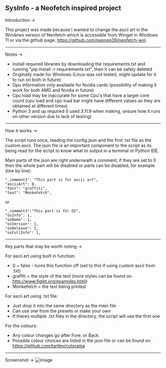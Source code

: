 SysInfo - a Neofetch inspired project
------------------------------------------------------------------------------------------------------------------------------------------------------
Introduction ->

This project was made because I wanted to change the ascii art in the Windows version of Neofetch which is accessible from Winget in Windows 11 or 
via the github page: https://github.com/nepnep39/neofetch-win

------------------------------------------------------------------------------------------------------------------------------------------------------
Notes ->
  - Install required libraries by downloading the requirements.txt and running "pip install -r requirements.txt", then it can be safely deleted
  - Originally made for Windows (Linux was not tested, might update for it to run on both in future) 
  - Gpu information only available for Nvidia cards (possibility of making it work for both AMD and Nvidia in future)
  - Cpu load may be inaccurate for some Cpu's that have a larger core count (cpu load and cpu load bar might have different values as they are obtained at different times)
  - Python 3 and up required (I used 3.11.9 when making, unsure how it runs on other version due to lack of testing)
------------------------------------------------------------------------------------------------------------------------------------------------------
How it works ->

The script runs once, reading the config.json and the first .txt file as the custom ascii. 
The json file is an important component to the script as its being read for the script to know what to 
output in a terminal or Python IDE. 

Main parts of the json are right underneath a comment, if they are set to 0 then the whole part will be
disabled or parts can be disabled, for example (line by line):

    "_comment1": "This part is for ascii art",
    "asciiArt": 0,                          
    "font": "graffiti",
    "text": "MonkeFetch",
or

    "_comment3":"This part is for OS",
    "osInfo": 1,   
    "osName": 1,
    "osVersion": 1,
    "osRelease": 1,
    "osFullInfo": 1,

------------------------------------------------------------------------------------------------------------------------------------------------------    
Key parts that may be worth noting ->

For ascii art using built in function:
  - 0 = false - turns this function off (set to this if using custom ascii from .txt)
  - graffiti = the style of the text (more styles can be found on http://www.figlet.org/examples.html)
  - Monkefetch = the text being printed
    
For ascii art using .txt file:
  -  Just drop it into the same directory as the main file
  -  Can use one from the presets or make your own
  -  If theres multiple .txt files in the directory, the script will use the first one

For the colours:
  - Any colour changes go after Fore. or Back.
  - Possible colour choices are listed in the json file or can be found on https://github.com/tartley/colorama
------------------------------------------------------------------------------------------------------------------------------------------------------
Screenshot ->
![image](https://github.com/user-attachments/assets/0137147f-aadb-4b77-96c0-72c7752d10bc)


